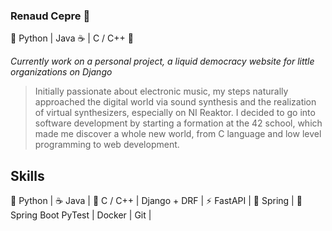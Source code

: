 ### Renaud Cepre 🐍

🐍 Python | Java ☕ | C / C++ 🧬

_Currently work on a personal project, a liquid democracy website for little organizations on Django_

> Initially passionate about electronic music, my steps naturally approached the digital world via sound synthesis and the realization of virtual synthesizers, especially on NI Reaktor.
I decided to go into software development by starting a formation at the 42 school, which made me discover a whole new world, from C language and low level programming to web development.

## Skills 

🐍 Python  | ☕ Java | 🧬 C / C++ |
Django + DRF | ⚡ FastAPI  | 🌿  Spring | 🍃 Spring Boot 
PyTest | Docker | Git | 



